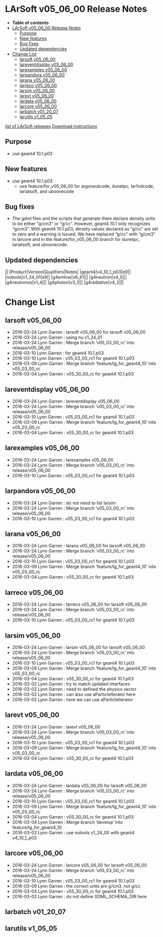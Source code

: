 LArSoft v05\_06\_00 Release Notes
======================================================================

-   **Table of contents**
-   [LArSoft v05\_06\_00 Release Notes](#LArSoft-v05_06_00-Release-Notes)
    -   [Purpose](#Purpose)
    -   [New features](#New-features)
    -   [Bug fixes](#Bug-fixes)
    -   [Updated dependencies](#Updated-dependencies)
-   [Change List](#Change-List)
    -   [larsoft v05\_06\_00](#larsoft-v05_06_00)
    -   [lareventdisplay v05\_06\_00](#lareventdisplay-v05_06_00)
    -   [larexamples v05\_06\_00](#larexamples-v05_06_00)
    -   [larpandora v05\_06\_00](#larpandora-v05_06_00)
    -   [larana v05\_06\_00](#larana-v05_06_00)
    -   [larreco v05\_06\_00](#larreco-v05_06_00)
    -   [larsim v05\_06\_00](#larsim-v05_06_00)
    -   [larevt v05\_06\_00](#larevt-v05_06_00)
    -   [lardata v05\_06\_00](#lardata-v05_06_00)
    -   [larcore v05\_06\_00](#larcore-v05_06_00)
    -   [larbatch v01\_20\_07](#larbatch-v01_20_07)
    -   [larutils v1\_05\_05](#larutils-v1_05_05)

[list of LArSoft releases](LArSoft_release_list)
[Download instructions](http://scisoft.fnal.gov/scisoft/bundles/larsoft/v05_06_00/larsoft-v05_06_00.html)

Purpose
--------------------

-   use geant4 10.1.p03

New features
------------------------------

-   use geant4 10.1.p03
    -   use feature/for\_v05\_06\_00 for argoneutcode, dunetpc, lar1ndcode, lariatsoft, and uboonecode

Bug fixes
------------------------

-   The gdml files and the scripts that generate them declare density units to be either “g/cm3” or “g/cc”. However, geant4 10.1 only recognizes “g/cm3”. With geant4 10.1.p03, density values declared as “g/cc” are set to zero and a warning is issued. We have replaced “g/cc” with “g/cm3” in larcore and in the feature/for\_v05\_06\_00 branch for dunetpc, lariatsoft, and uboonecode.

Updated dependencies
----------------------------------------------

||
|Product|Version|Qualifiers|Notes|
|geant4|v4\_10\_1\_p03|e9||
|nutools|v1\_24\_01|e9||
|g4emlow|v6\_41|||
|g4neutron|v4\_5|||
|g4neutronxs|v1\_4|||
|g4photon|v3\_1|||
|g4radiative|v4\_2|||

Change List
============================

larsoft v05\_06\_00
------------------------------------------

-   2016-03-24 Lynn Garren : larsoft v05\_06\_00 for larsoft v05\_06\_00
-   2016-03-24 Lynn Garren : using nu v1\_24\_01
-   2016-03-24 Lynn Garren : Merge branch ‘v05\_03\_00\_rc’ into release/v05\_06\_00
-   2016-03-10 Lynn Garren : for geant4 10.1.p03
-   2016-03-10 Lynn Garren : v05\_03\_00\_rc1 for geant4 10.1.p03
-   2016-03-09 Lynn Garren : Merge branch ‘feature/lg\_for\_geant4\_10’ into v05\_03\_00\_rc
-   2016-03-04 Lynn Garren : v05\_30\_00\_rc for geant4 10.1.p03

lareventdisplay v05\_06\_00
----------------------------------------------------------

-   2016-03-24 Lynn Garren : lareventdisplay v05\_06\_00
-   2016-03-24 Lynn Garren : Merge branch ‘v05\_03\_00\_rc’ into release/v05\_06\_00
-   2016-03-10 Lynn Garren : v05\_03\_00\_rc1 for geant4 10.1.p03
-   2016-03-09 Lynn Garren : Merge branch ‘feature/lg\_for\_geant4\_10’ into v05\_03\_00\_rc
-   2016-03-04 Lynn Garren : v05\_30\_00\_rc for geant4 10.1.p03

larexamples v05\_06\_00
--------------------------------------------------

-   2016-03-24 Lynn Garren : larexamples v05\_06\_00
-   2016-03-24 Lynn Garren : Merge branch ‘v05\_03\_00\_rc’ into release/v05\_06\_00
-   2016-03-10 Lynn Garren : v05\_03\_00\_rc1 for geant4 10.1.p03

larpandora v05\_06\_00
------------------------------------------------

-   2016-03-24 Lynn Garren : do not need to list larsim
-   2016-03-24 Lynn Garren : Merge branch ‘v05\_03\_00\_rc’ into release/v05\_06\_00
-   2016-03-10 Lynn Garren : v05\_03\_00\_rc1 for geant4 10.1.p03

larana v05\_06\_00
----------------------------------------

-   2016-03-24 Lynn Garren : larana v05\_06\_00 for larsoft v05\_06\_00
-   2016-03-24 Lynn Garren : Merge branch ‘v05\_03\_00\_rc’ into release/v05\_06\_00
-   2016-03-10 Lynn Garren : v05\_03\_00\_rc1 for geant4 10.1.p03
-   2016-03-09 Lynn Garren : Merge branch ‘feature/lg\_for\_geant4\_10’ into v05\_03\_00\_rc
-   2016-03-04 Lynn Garren : v05\_30\_00\_rc for geant4 10.1.p03

larreco v05\_06\_00
------------------------------------------

-   2016-03-24 Lynn Garren : larreco v05\_06\_00 for larsoft v05\_06\_00
-   2016-03-24 Lynn Garren : Merge branch ‘v05\_03\_00\_rc’ into release/v05\_06\_00
-   2016-03-10 Lynn Garren : v05\_03\_00\_rc1 for geant4 10.1.p03

larsim v05\_06\_00
----------------------------------------

-   2016-03-24 Lynn Garren : larsim v05\_06\_00 for larsoft v05\_06\_00
-   2016-03-24 Lynn Garren : Merge branch ‘v05\_03\_00\_rc’ into release/v05\_06\_00
-   2016-03-10 Lynn Garren : v05\_03\_00\_rc1 for geant4 10.1.p03
-   2016-03-09 Lynn Garren : Merge branch ‘feature/lg\_for\_geant4\_10’ into v05\_03\_00\_rc
-   2016-03-04 Lynn Garren : v05\_30\_00\_rc for geant4 10.1.p03
-   2016-03-02 Lynn Garren : try to match updated interfaces
-   2016-03-02 Lynn Garren : need to defined the physics vector
-   2016-03-02 Lynn Garren : can also use aParticleIterator here
-   2016-03-02 Lynn Garren : here we can use aParticleIterator

larevt v05\_06\_00
----------------------------------------

-   2016-03-24 Lynn Garren : larevt v05\_06\_00
-   2016-03-24 Lynn Garren : Merge branch ‘v05\_03\_00\_rc’ into release/v05\_06\_00
-   2016-03-10 Lynn Garren : v05\_03\_00\_rc1 for geant4 10.1.p03
-   2016-03-09 Lynn Garren : Merge branch ‘feature/lg\_for\_geant4\_10’ into v05\_03\_00\_rc
-   2016-03-04 Lynn Garren : v05\_30\_00\_rc for geant4 10.1.p03

lardata v05\_06\_00
------------------------------------------

-   2016-03-24 Lynn Garren : lardata v05\_06\_00 for larsoft v05\_06\_00
-   2016-03-24 Lynn Garren : Merge branch ‘v05\_03\_00\_rc’ into release/v05\_06\_00
-   2016-03-10 Lynn Garren : v05\_03\_00\_rc1 for geant4 10.1.p03
-   2016-03-09 Lynn Garren : Merge branch ‘feature/lg\_for\_geant4\_10’ into v05\_03\_00\_rc
-   2016-03-04 Lynn Garren : v05\_30\_00\_rc for geant4 10.1.p03
-   2016-03-04 Lynn Garren : Merge branch ‘develop’ into feature/lg\_for\_geant4\_10
-   2016-03-02 Lynn Garren : use nutools v1\_24\_00 with geant4 v4\_10\_1\_p03

larcore v05\_06\_00
------------------------------------------

-   2016-03-24 Lynn Garren : larcore v05\_06\_00 for larsoft v05\_06\_00
-   2016-03-24 Lynn Garren : Merge branch ‘v05\_03\_00\_rc’ into release/v05\_06\_00
-   2016-03-10 Lynn Garren : v05\_03\_00\_rc1 for geant4 10.1.p03
-   2016-03-09 Lynn Garren : the correct units are g/cm3, not g/cc
-   2016-03-04 Lynn Garren : v05\_30\_00\_rc for geant4 10.1.p03
-   2016-03-02 Lynn Garren : do not define GDML\_SCHEMA\_DIR here

larbatch v01\_20\_07
--------------------------------------------

larutils v1\_05\_05
------------------------------------------
